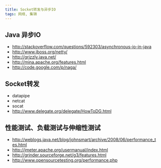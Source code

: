 ```yaml
---
title: Socket转发与异步IO
tags: 网络, 集锦
---
```



Java 异步IO
---------------

* http://stackoverflow.com/questions/592303/asynchronous-io-in-java
* http://www.jboss.org/netty/
* http://grizzly.java.net/
* http://mina.apache.org/features.html
* http://code.google.com/p/naga/

Socket转发
-------------

* datapipe
* netcat
* socat
* http://www.delegate.org/delegate/HowToDG.html

性能测试、负载测试与伸缩性测试
------------------------------

* http://weblogs.java.net/blog/johnsmart/archive/2008/06/performance_tes.html
* http://jmeter.apache.org/usermanual/index.html
* http://grinder.sourceforge.net/g3/features.html
* http://www.opensourcetesting.org/performance.php
